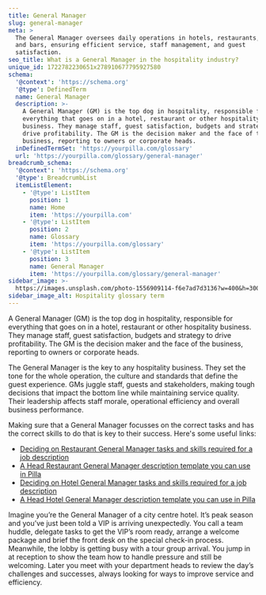 ```yaml
---
title: General Manager
slug: general-manager
meta: >
  The General Manager oversees daily operations in hotels, restaurants, cafes,
  and bars, ensuring efficient service, staff management, and guest
  satisfaction.
seo_title: What is a General Manager in the hospitality industry?
unique_id: 1722782230651x278910677795927580
schema:
  '@context': 'https://schema.org'
  '@type': DefinedTerm
  name: General Manager
  description: >-
    A General Manager (GM) is the top dog in hospitality, responsible for
    everything that goes on in a hotel, restaurant or other hospitality
    business. They manage staff, guest satisfaction, budgets and strategy to
    drive profitability. The GM is the decision maker and the face of the
    business, reporting to owners or corporate heads.
  inDefinedTermSet: 'https://yourpilla.com/glossary'
  url: 'https://yourpilla.com/glossary/general-manager'
breadcrumb_schema:
  '@context': 'https://schema.org'
  '@type': BreadcrumbList
  itemListElement:
    - '@type': ListItem
      position: 1
      name: Home
      item: 'https://yourpilla.com'
    - '@type': ListItem
      position: 2
      name: Glossary
      item: 'https://yourpilla.com/glossary'
    - '@type': ListItem
      position: 3
      name: General Manager
      item: 'https://yourpilla.com/glossary/general-manager'
sidebar_image: >-
  https://images.unsplash.com/photo-1556909114-f6e7ad7d3136?w=400&h=300&fit=crop&auto=format
sidebar_image_alt: Hospitality glossary term
---
```

A General Manager (GM) is the top dog in hospitality, responsible for everything that goes on in a hotel, restaurant or other hospitality business. They manage staff, guest satisfaction, budgets and strategy to drive profitability. The GM is the decision maker and the face of the business, reporting to owners or corporate heads.

The General Manager is the key to any hospitality business. They set the tone for the whole operation, the culture and standards that define the guest experience. GMs juggle staff, guests and stakeholders, making tough decisions that impact the bottom line while maintaining service quality. Their leadership affects staff morale, operational efficiency and overall business performance.

Making sure that a General Manager focusses on the correct tasks and has the correct skills to do that is key to their success. Here's some useful links:

*   [Deciding on Restaurant General Manager tasks and skills required for a job description](https://yourpilla.com/blog/restaurant-manager-job-description)
*   [A Head Restaurant General Manager description template you can use in Pilla](https://yourpilla.com/templates/restaurant-manager-job-description)
*   [Deciding on Hotel General Manager tasks and skills required for a job description](https://yourpilla.com/blog/hotel-manager-duties)
*   [A Head Hotel General Manager description template you can use in Pilla](https://yourpilla.com/templates/hotel-general-manager-job-description)

Imagine you’re the General Manager of a city centre hotel. It’s peak season and you’ve just been told a VIP is arriving unexpectedly. You call a team huddle, delegate tasks to get the VIP’s room ready, arrange a welcome package and brief the front desk on the special check-in process. Meanwhile, the lobby is getting busy with a tour group arrival. You jump in at reception to show the team how to handle pressure and still be welcoming. Later you meet with your department heads to review the day’s challenges and successes, always looking for ways to improve service and efficiency.
